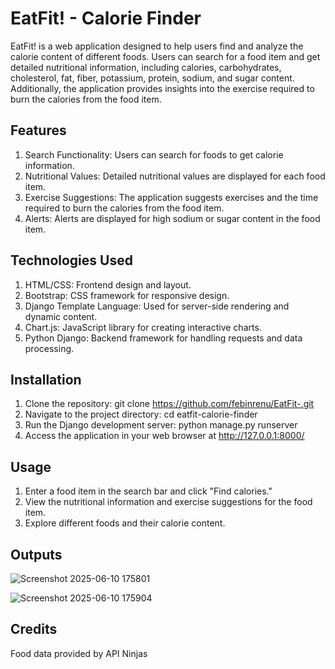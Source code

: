 # EatFit! - Calorie Finder

EatFit! is a web application designed to help users find and analyze the calorie content of different foods. Users can search for a food item and get detailed nutritional information, including calories, carbohydrates, cholesterol, fat, fiber, potassium, protein, sodium, and sugar content. Additionally, the application provides insights into the exercise required to burn the calories from the food item.


## Features

1. Search Functionality: Users can search for foods to get calorie information.
2. Nutritional Values: Detailed nutritional values are displayed for each food item.
3. Exercise Suggestions: The application suggests exercises and the time required to burn the calories from the food item.
4. Alerts: Alerts are displayed for high sodium or sugar content in the food item.


## Technologies Used

1. HTML/CSS: Frontend design and layout.
2. Bootstrap: CSS framework for responsive design.
3. Django Template Language: Used for server-side rendering and dynamic content.
4. Chart.js: JavaScript library for creating interactive charts.
5. Python Django: Backend framework for handling requests and data processing.


## Installation

1. Clone the repository: git clone https://github.com/febinrenu/EatFit-.git
2. Navigate to the project directory: cd eatfit-calorie-finder
3. Run the Django development server: python manage.py runserver
4. Access the application in your web browser at  http://127.0.0.1:8000/


## Usage

1. Enter a food item in the search bar and click "Find calories."
2. View the nutritional information and exercise suggestions for the food item.
3. Explore different foods and their calorie content.

## Outputs
![Screenshot 2025-06-10 175801](https://github.com/user-attachments/assets/ee4e8e50-8867-4f46-aa29-aaba6761f0b1)

![Screenshot 2025-06-10 175904](https://github.com/user-attachments/assets/fdf169dc-d902-49e4-ae20-89f350627677)


## Credits
Food data provided by API Ninjas

